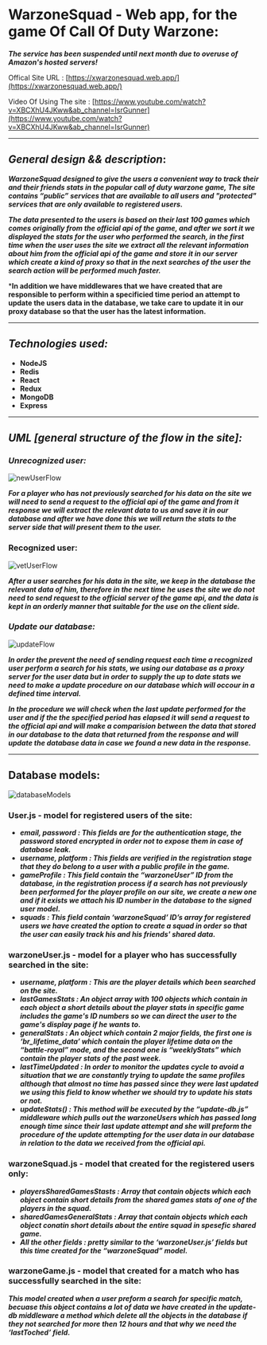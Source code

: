 # WarzoneSquad - Web app, for the game Of Call Of Duty Warzone: 
***The service has been suspended until next month due to overuse of Amazon's hosted servers!***

Offical Site URL : [https://xwarzonesquad.web.app/](https://xwarzonesquad.web.app/)


Video Of Using The site : [https://www.youtube.com/watch?v=XBCXhU4JKww&ab_channel=IsrGunner](https://www.youtube.com/watch?v=XBCXhU4JKww&ab_channel=IsrGunner) 


---

## ***General design && description***:

***WarzoneSquad designed to give the users a convenient way to track their and their friends stats in the popular call of duty warzone game,
The site contains “public” services that are available to all users and "protected" services that are only available to registered users.***

***The data presented to the users is based on their last 100 games which comes originally from the official api of the game, and after we sort it we displayed the stats for the user who performed the search, in the first time when the user uses the site we extract all the relevant information about him from the official api of the game and store it in our server which create a kind of proxy so that in the next searches of the user the search action will be performed much faster.***

***In addition we have middlewares that we have created that are responsible to perform within a specificied time period an attempt to update the users data in the database, we take care to update it in our proxy database so that the user has the latest information.**

---

## ***Technologies used:***

- **NodeJS**
- **Redis**
- **React**
- **Redux**
- **MongoDB**
- **Express**

---

## ***UML [general structure of the flow in the site]:***

### ***Unrecognized user:***

![newUserFlow](https://user-images.githubusercontent.com/75484097/161963689-b8984cd2-adbf-40aa-89d3-f31722a1d993.png)

***For a player who has not previously searched for his data on the site we will need to send a request to the official api of the game and from it response we will extract the relevant data to us and save it in our database and after we have done this we will return the stats to the server side that will present them to the user.***

### Recognized user:

![vetUserFlow](https://user-images.githubusercontent.com/75484097/161963727-0e6f1f51-6413-4aaa-bf0a-6c7c7f903411.png)

***After a user searches for his data in the site, we keep in the database the relevant data of him, therefore in the next time he uses the site we do not need to send request to the official server of the game api, and the data is kept in an orderly manner that suitable for the use on the client side.***

### ***Update our database:***

![updateFlow](https://user-images.githubusercontent.com/75484097/161963781-b355a6b7-aa1f-4deb-bedb-855133b52973.png)

***In order the prevent the need of sending request each time a recognized user perform a search for his stats, we using our database as a proxy server for the user data but in order to supply the up to date stats we need to make a update procedure on our database which will occour in a defined time interval.***

***In the procedure we will check when the last update performed for the user and if the the specified period has elapsed it will send a request to the official api and will make a comparision between the data that stored in our database to the data that returned from the response and will update the database data in case we found a new data in the response.***

---

## Database models:

![databaseModels](https://user-images.githubusercontent.com/75484097/161963808-f0926d5c-43c7-48ec-a703-ec8cc51ac2c8.png)

### User.js - model for registered users of the site:

- ***email, password : This fields are for the authentication stage, the password stored encrypted in order not to expose them in case of database leak.***
- ***username, platform : This fields are verified in the registration stage that they do belong to a user with a public profile in the game.***
- ***gameProfile : This field contain the “warzoneUser” ID from the database, in the registration process if a search has not previously been performed for the player profile on our site, we create a new one and if it exists we attach his ID number in the database to the signed user model.***
- ***squads : This field contain ‘warzoneSquad’ ID’s array for registered users we have created the option to create a squad in order so that the user can easily track his and his friends' shared data.***

### warzoneUser.js - model for a player who has successfully searched in the site:

- ***username, platform : This are the player details which been searched on the site.***
- ***lastGamesStats : An object array with 100 objects which contain in each object a short details about the player stats in specific game includes the game's ID numbers so we can direct the user to the game's display page if he wants to.***
- ***generalStats : An object which contain 2 major fields, the first one is ‘br_lifetime_data’ which contain the player lifetime data on the “battle-royal” mode, and the second one is “weeklyStats” which contain the player stats of the past week.***
- ***lastTimeUpdated : In order to monitor the updates cycle to avoid a situation that we are constantly trying to update the same profiles although that almost no time has passed since they were last updated we using this field to know whether we should try to update his stats or not.***
- ***updateStats() : This method will be executed by the “update-db.js” middleware which pulls out the warzoneUsers which has passed long enough time since their last update attempt and she will preform the procedure of the update attempting for the user data in our database in relation to the data we received from the official api.***

### warzoneSquad.js - model that created for the registered users only:

- ***playersSharedGamesStasts : Array that contain objects which each object contain short details from the shared games stats of one of the players in the squad.***
- ***sharedGamesGeneralStats : Array that contain objects which each object conatin short details about the entire squad in spesefic shared game.***
- ***All the other fields : pretty similar to the ‘warzoneUser.js’ fields but this time created for the “warzoneSquad” model.***

### warzoneGame.js - model that created for a match who has successfully searched in the site:

***This model created when a user preform a search for specific match, becuase this object contains a lot of data we have created in the update-db middleware a method which delete all the objects in the database if they not searched for more then 12 hours and that why we need the ‘lastToched’ field.***
